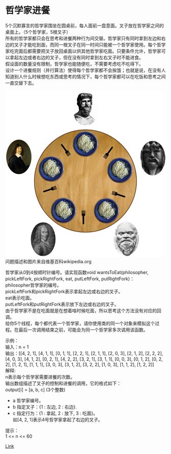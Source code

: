 <h1>哲学家进餐</h1>

5个沉默寡言的哲学家围坐在圆桌前，每人面前一盘意面。叉子放在哲学家之间的桌面上。（5个哲学家，5根叉子）</br>
所有的哲学家都只会在思考和进餐两种行为间交替。哲学家只有同时拿到左边和右边的叉子才能吃到面，而同一根叉子在同一时间只能被一个哲学家使用。每个哲学家吃完面后都需要把叉子放回桌面以供其他哲学家吃面。只要条件允许，哲学家可以拿起左边或者右边的叉子，但在没有同时拿到左右叉子时不能进食。</br>
假设面的数量没有限制，哲学家也能随便吃，不需要考虑吃不吃得下。</br>
设计一个进餐规则（并行算法）使得每个哲学家都不会挨饿；也就是说，在没有人知道别人什么时候想吃东西或思考的情况下，每个哲学家都可以在吃饭和思考之间一直交替下去。</br>

![](./image/1.png)
问题描述和图片来自维基百科wikipedia.org</br>

哲学家从0到4按顺时针编号。请实现函数void wantsToEat(philosopher, pickLeftFork, pickRightFork, eat, putLeftFork, putRightFork)：</br>
philosopher哲学家的编号。</br>
pickLeftFork和pickRightFork表示拿起左边或右边的叉子。</br>
eat表示吃面。</br>
putLeftFork和putRightFork表示放下左边或右边的叉子。</br>
由于哲学家不是在吃面就是在想着啥时候吃面，所以思考这个方法没有对应的回调。</br>
给你5个线程，每个都代表一个哲学家，请你使用类的同一个对象来模拟这个过程。在最后一次调用结束之前，可能会为同一个哲学家多次调用该函数。</br>

示例：</br>
输入：n = 1</br>
输出：[[4, 2, 1], [4, 1, 1], [0, 1, 1], [2, 2, 1], [2, 1, 1], [2, 0, 3], [2, 1, 2], [2, 2, 2], [4, 0, 3], [4, 1, 2], [0, 2, 1], [4, 2, 2], [3, 2, 1], [3, 1, 1], [0, 0, 3], [0, 1, 2], [0, 2, 2], [1, 2, 1], [1, 1, 1], [3, 0, 3], [3, 1, 2], [3, 2, 2], [1, 0, 3], [1, 1, 2], [1, 2, 2]]</br>
解释:</br>
n表示每个哲学家需要进餐的次数。</br>
输出数组描述了叉子的控制和进餐的调用，它的格式如下：</br>
output[i] = [a, b, c] (3个整数)</br>
- a 哲学家编号。</br>
- b 指定叉子：{1 : 左边, 2 : 右边}.</br>
- c 指定行为：{1 : 拿起, 2 : 放下, 3 : 吃面}。</br>
  如[4, 2, 1]表示4号哲学家拿起了右边的叉子。</br>

提示：</br>
1 <= n <= 60</br>

[Link](https://leetcode-cn.com/problems/the-dining-philosophers)